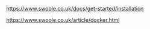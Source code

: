 https://www.swoole.co.uk/docs/get-started/installation

https://www.swoole.co.uk/article/docker.html
